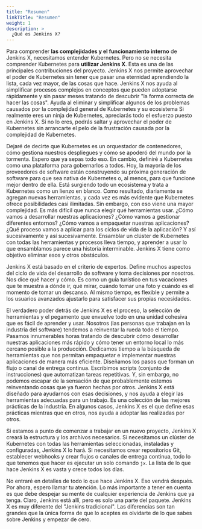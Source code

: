 ```yaml
---
title: "Resumen"
linkTitle: "Resumen"
weight: 1
description: >
  ¿Qué es Jenkins X?
---
```


Para comprender **las complejidades y el funcionamiento interno** de Jenkins X, necesitamos entender Kubernetes. Pero no se necesita comprender Kubernetes para **utilizar Jenkins X**. Esta es una de las principales contribuciones del proyecto. Jenkins X nos permite aprovechar el poder de Kubernetes sin tener que pasar una eternidad aprendiendo la lista, cada vez mayor, de las cosas que hace. Jenkins X nos ayuda al simplificar procesos complejos en conceptos que pueden adoptarse rápidamente y sin pasar meses tratando de descubrir "la forma correcta de hacer las cosas". Ayuda al eliminar y simplificar algunos de los problemas causados por la complejidad general de Kubernetes y su ecosistema Si realmente eres un ninja de Kubernetes, apreciarás todo el esfuerzo puesto en Jenkins X. Si no lo eres, podrás saltar y aprovechar el poder de Kubernetes sin arrancarte el pelo de la frustración causada por la complejidad de Kubernetes.

Dejaré de decirte que Kubernetes es un orquestador de contenedores, cómo gestiona nuestros despliegues y cómo se apoderó del mundo por la tormenta. Espero que ya sepas todo eso. En cambio, definiré a Kubernetes como una plataforma para gobernarlos a todos. Hoy, la mayoría de los proveedores de software están construyendo su próxima generación de software para que sea nativa de Kubernetes o, al menos, para que funcione mejor dentro de ella. Está surgiendo todo un ecosistema y trata a Kubernetes como un lienzo en blanco. Como resultado, diariamente se agregan nuevas herramientas, y cada vez es más evidente que Kubernetes ofrece posibilidades casi ilimitadas. Sin embargo, con eso viene una mayor complejidad. Es más difícil que nunca elegir qué herramientas usar. ¿Cómo vamos a desarrollar nuestras aplicaciones? ¿Cómo vamos a gestionar diferentes entornos? ¿Cómo vamos a empaquetar nuestras aplicaciones? ¿Qué proceso vamos a aplicar para los ciclos de vida de la aplicación? Y así sucesivamente y así sucesivamente. Ensamblar un clúster de Kubernetes con todas las herramientas y procesos lleva tiempo, y aprender a usar lo que ensamblamos parece una historia interminable. Jenkins X tiene como objetivo eliminar esos y otros obstáculos.

Jenkins X está basado en el criterio de expertos. Define muchos aspectos del ciclo de vida del desarrollo de software y toma decisiones por nosotros. Nos dice qué hacer y cómo. Es como un guía turístico en tus vacaciones que te muestra a dónde ir, qué mirar, cuándo tomar una foto y cuándo es el momento de tomar un descanso. Al mismo tiempo, es flexible y permite a los usuarios avanzados ajustarlo para satisfacer sus propias necesidades.

El verdadero poder detrás de Jenkins X es el proceso, la selección de herramientas y el pegamento que envuelve todo en una unidad cohesiva que es fácil de aprender y usar. Nosotros (las personas que trabajan en la industria del software) tendemos a reinventar la rueda todo el tiempo. Pasamos innumerables horas tratando de descubrir cómo desarrollar nuestras aplicaciones más rápido y cómo tener un entorno local lo más cercano posible a la producción. Dedicamos tiempo a la búsqueda de herramientas que nos permitan empaquetar e implementar nuestras aplicaciones de manera más eficiente. Diseñamos los pasos que forman un flujo o canal de entrega continua. Escribimos scripts (conjunto de instrucciones) que automatizan tareas repetitivas. Y, sin embargo, no podemos escapar de la sensación de que probablemente estemos reinventando cosas que ya fueron hechas por otros. Jenkins X está diseñado para ayudarnos con esas decisiones, y nos ayuda a elegir las herramientas adecuadas para un trabajo. Es una colección de las mejores prácticas de la industria. En algunos casos, Jenkins X es el que define esas prácticas mientras que en otros, nos ayuda a adoptar las realizadas por otros.

Si estamos a punto de comenzar a trabajar en un nuevo proyecto, Jenkins X creará la estructura y los archivos necesarios. Si necesitamos un clúster de Kubernetes con todas las herramientas seleccionadas, instaladas y configuradas, Jenkins X lo hará. Si necesitamos crear repositorios Git, establecer webhooks y crear flujos o canales de entrega continua, todo lo que tenemos que hacer es ejecutar un solo comando `jx`. La lista de lo que hace Jenkins X es vasta y crece todos los días.

No entraré en detalles de todo lo que hace Jenkins X. Eso vendrá después. Por ahora, espero llamar tu atención. Lo más importante a tener en cuenta es que debe despejar su mente de cualquier experiencia de Jenkins que ya tenga. Claro, Jenkins está allí, pero es solo una parte del paquete. Jenkins X es muy diferente del "Jenkins tradicional". Las diferencias son tan grandes que la única forma de que lo aceptes es olvidarte de lo que sabes sobre Jenkins y empezar de cero.